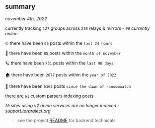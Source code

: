 
## summary
_november 4th, 2022_

currently tracking `127` groups across `230` relays & mirrors - _`90` currently online_

⏲ there have been `65` posts within the `last 24 hours`

🦈 there have been `85` posts within the `month of november`

🪐 there have been `731` posts within the `last 90 days`

🏚 there have been `2877` posts within the `year of 2022`

🦕 there have been `5163` posts `since the dawn of ransomwatch`

there are `61` custom parsers indexing posts

_`20` sites using v2 onion services are no longer indexed - [support.torproject.org](https://support.torproject.org/onionservices/v2-deprecation/)_

> see the project [README](https://github.com/joshhighet/ransomwatch#ransomwatch--) for backend technicals
